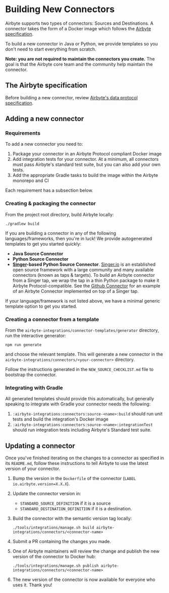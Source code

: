 # Building New Connectors

Airbyte supports two types of connectors: Sources and Destinations. A connector takes the form of a Docker image which follows the [Airbyte specification](../../architecture/airbyte-specification.md).

To build a new connector in Java or Python, we provide templates so you don't need to start everything from scratch. 

**Note: you are not required to maintain the connectors you create.** The goal is that the Airbyte core team and the community help maintain the connector.

## The Airbyte specification

Before building a new connector, review [Airbyte's data protocol specification](../../architecture/airbyte-specification.md).

## Adding a new connector 

### Requirements
To add a new connector you need to: 
1. Package your connector in an Airbyte Protocol compliant Docker image
2. Add integration tests for your connector. At a minimum, all connectors must pass Airbyte's standard test suite, but you can also add your own tests.
3. Add the appropriate Gradle tasks to build the image within the Airbyte monorepo and CI

Each requirement has a subsection below. 

### Creating & packaging the connector
From the project root directory, build Airbyte locally: 

```text
./gradlew build
```

If you are building a connector in any of the following languages/frameworks, then you're in luck! We provide autogenerated templates to get you started quickly: 
* **Java Source Connector** 
* **Python Source Connector**
* **[Singer](https://singer.io)-based Python Source Connector**. [Singer.io](https://singer.io/) is an established open source framework with a large community and many available connectors \(known as taps & targets\). To build an Airbyte connector from a Singer tap, we wrap the tap in a thin Python package to make it Airbyte Protocol-compatible. See the [Github Connector](https://github.com/airbytehq/airbyte/tree/master/airbyte-integrations/connectors/source-github-singer) for an example of an Airbyte Connector implemented on top of a Singer tap.

If your language/framework is not listed above, we have a minimal generic template option to get you started.     

### Creating a connector from a template
From the `airbyte-integrations/connector-templates/generator` directory, run the interactive generator:

```text
npm run generate
```

and choose the relevant template. This will generate a new connector in the `airbyte-integrations/connectors/<your-connector>` directory.

Follow the instructions generated in the `NEW_SOURCE_CHECKLIST.md` file to bootstrap the connector.

### Integrating with Gradle
All generated templates should provide this automatically, but generally speaking to integrate with Gradle your connector needs the following: 
1. `:airbyte-integrations:connectors:source-<name>:build` should run unit tests and build the integration's Docker image 
2. `:airbyte-integrations:connectors:source-<name>:integrationTest` should run integration tests including Airbyte's Standard test suite. 

## Updating a connector

Once you've finished iterating on the changes to a connector as specified in its `README.md`, follow these instructions to tell Airbyte to use the latest version of your connector.

1. Bump the version in the `Dockerfile` of the connector \(`LABEL io.airbyte.version=X.X.X`\).
2. Update the connector version in:
   * `STANDARD_SOURCE_DEFINITION` if it is a source
   * `STANDARD_DESTINATION_DEFINITION` if it is a destination.
3. Build the connector with the semantic version tag locally:

   ```text
   ./tools/integrations/manage.sh build airbyte-integrations/connectors/<connector-name>
   ```

4. Submit a PR containing the changes you made.
5. One of Airbyte maintainers will review the change and publish the new version of the connector to Docker hub:

   ```text
   ./tools/integrations/manage.sh publish airbyte-integrations/connectors/<connector-name>
   ```

6. The new version of the connector is now available for everyone who uses it. Thank you!
